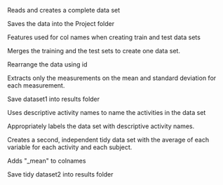 

Reads and creates a complete data set

Saves the data into the Project folder

Features used for col names when creating train and test data sets

Merges the training and the test sets to create one data set.

Rearrange the data using id

Extracts only the measurements on the mean and standard deviation for each measurement.

Save dataset1 into results folder

Uses descriptive activity names to name the activities in the data set

Appropriately labels the data set with descriptive activity names.  

Creates a second, independent tidy data set with the average of each variable for each activity and each subject. 

Adds "_mean" to colnames

Save tidy dataset2 into results folder
